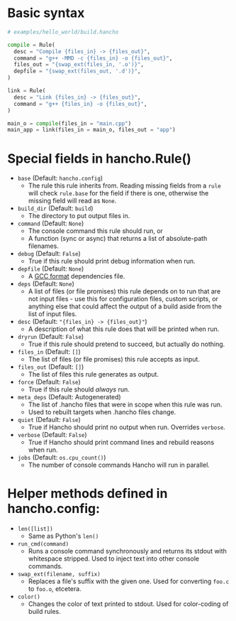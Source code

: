 # Basic syntax

```py
# examples/hello_world/build.hancho

compile = Rule(
  desc = "Compile {files_in} -> {files_out}",
  command = "g++ -MMD -c {files_in} -o {files_out}",
  files_out = "{swap_ext(files_in, '.o')}",
  depfile = "{swap_ext(files_out, '.d')}",
)

link = Rule(
  desc = "Link {files_in} -> {files_out}",
  command = "g++ {files_in} -o {files_out}",
)

main_o = compile(files_in = "main.cpp")
main_app = link(files_in = main_o, files_out = "app")
```

# Special fields in hancho.Rule()

- ```base``` (Default: ```hancho.config```)
    - The rule this rule inherits from. Reading missing fields from a ```rule``` will check ```rule.base``` for the field if there is one, otherwise the missing field will read as ```None```.
- ```build_dir``` (Default: ```build```)
    - The directory to put output files in.
- ```command``` (Default: ```None```)
    - The console command this rule should run, or
    - A function (sync or async) that returns a list of absolute-path filenames.
- ```debug``` (Default: ```False```)
    - True if this rule should print debug information when run.
- ```depfile``` (Default: ```None```)
    - A [GCC format](http://www.google.com/search?q=gcc+dependency+file+format) dependencies file.
- ```deps``` (Default: ```None```)
    - A list of files (or file promises) this rule depends on to run that are not input files - use this for configuration files, custom scripts, or anything else that could affect the output of a build aside from the list of input files.
- ```desc``` (Default: ```"{files_in} -> {files_out}"```)
    - A description of what this rule does that will be printed when run.
- ```dryrun``` (Default: ```False```)
    - True if this rule should pretend to succeed, but actually do nothing.
- ```files_in``` (Default: ```[]```)
    - The list of files (or file promises) this rule accepts as input.
- ```files_out``` (Default: ```[]```)
    - The list of files this rule generates as output.
- ```force``` (Default: ```False```)
    - True if this rule should _always_ run.
- ```meta_deps``` (Default: Autogenerated)
    - The list of .hancho files that were in scope when this rule was run.
    - Used to rebuilt targets when .hancho files change.
- ```quiet``` (Default: ```False```)
    - True if Hancho should print no output when run. Overrides ```verbose```.
- ```verbose``` (Default: ```False```)
    - True if Hancho should print command lines and rebuild reasons when run.
- ```jobs``` (Default: ```os.cpu_count()```)
    - The number of console commands Hancho will run in parallel.

# Helper methods defined in hancho.config:

 - ```len([list])```
    - Same as Python's ```len()```
 - ```run_cmd(command)```
    - Runs a console command synchronously and returns its stdout with whitespace stripped. Used to inject text into other console commands.
 - ```swap_ext(filename, suffix)```
    - Replaces a file's suffix with the given one. Used for converting ```foo.c``` to ```foo.o```, etcetera.
 - ```color()```
    - Changes the color of text printed to stdout. Used for color-coding of build rules.
